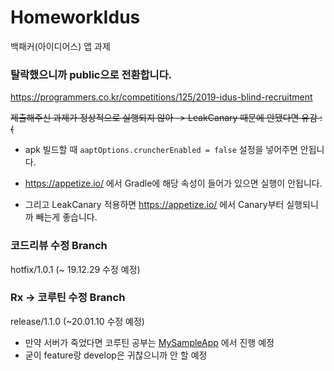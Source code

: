 # HomeworkIdus
백패커(아이디어스) 앱 과제

### 탈락했으니까 public으로 전환합니다.
https://programmers.co.kr/competitions/125/2019-idus-blind-recruitment

~~제출해주신 과제가 정상적으로 실행되지 않아 -> LeakCanary 때문에 안됐다면 유감 :(~~

- apk 빌드할 때 ```aaptOptions.cruncherEnabled = false``` 설정을 넣어주면 안됩니다.

- https://appetize.io/ 에서 Gradle에 해당 속성이 들어가 있으면 실행이 안됩니다.

- 그리고 LeakCanary 적용하면 https://appetize.io/ 에서 Canary부터 실행되니까 빼는게 좋습니다.


### 코드리뷰 수정 Branch
hotfix/1.0.1 (~ 19.12.29 수정 예정)

### Rx -> 코루틴 수정 Branch
release/1.1.0 (~20.01.10 수정 예정)

- 만약 서버가 죽었다면 코루틴 공부는 [MySampleApp](https://github.com/CaptainWonJong/MySampleApp) 에서 진행 예정
- 굳이 feature랑 develop은 귀찮으니까 안 할 예정
